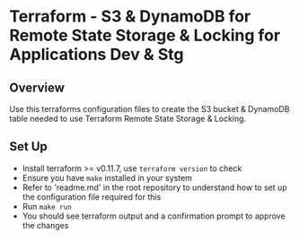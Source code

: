 # Terraform - S3 & DynamoDB for Remote State Storage & Locking for Applications Dev & Stg

## Overview
Use this terraforms configuration files to create the S3 bucket & DynamoDB table needed to use Terraform Remote State Storage & Locking.

## Set Up
- Install terraform >= v0.11.7, use `terraform version` to check
- Ensure you have `make` installed in your system
- Refer to 'readme.md' in the root repository to understand how to set up the configuration file required for this
- Run `make run`
- You should see terraform output and a confirmation prompt to approve the changes
